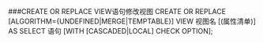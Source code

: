 ###CREATE OR REPLACE VIEW语句修改视图
CREATE OR REPLACE [ALGORITHM={UNDEFINED|MERGE|TEMPTABLE}]
                VIEW 视图名 [(属性清单)]
                AS SELECT 语句
                [WITH [CASCADED|LOCAL] CHECK OPTION];
                
